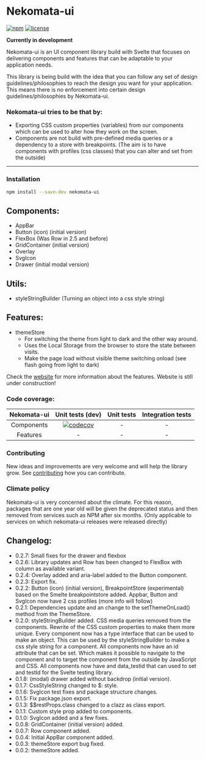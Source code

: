 # Nekomata-ui

[![npm](https://img.shields.io/npm/v/nekomata-ui?color=brightgreen&style=plastic)](https://www.npmjs.com/package/nekomata-ui)
[![license](https://img.shields.io/github/license/open-anthro-projects/nekomata-ui?style=plastic)](https://github.com/open-anthro-projects/nekomata-ui/blob/main/LICENSE)


**Currently in development**

Nekomata-ui is an UI component library build with Svelte that focuses on delivering components and features that can be adaptable to your application needs. 

This library is being build with the idea that you can follow any set of design guidelines/philosophies to reach the design you want for your application. This means there is no enforcement into certain design guidelines/philosophies by Nekomata-ui. 

### Nekomata-ui tries to be that by:

* Exporting CSS custom properties (variables) from our components which can be used to alter how they work on the screen. 
* Components are not build with pre-defined media queries or a dependency to a store with breakpoints. (The aim is to have components with profiles (css classes) that you can alter and set from the outside)

***
### Installation

```bash
npm install --save-dev nekomata-ui
```

## Components:
- AppBar
- Button (icon) (initial version)
- FlexBox (Was Row in 2.5 and before)
- GridContainer (initial version)
- Overlay
- SvgIcon
- Drawer (initial modal version)

## Utils:
- styleStringBuilder (Turning an object into a css style string)

## Features:
- themeStore
    - For switching the theme from light to dark and the other way around.
    - Uses the Local Storage from the browser to store the state between visits.
    - Make the page load without visible theme switching onload (see flash going from light to dark)

Check the [website](https://open-anthro-projects.github.io/nekomata-ui/) for more information about the features. 
Website is still under construction!

### Code coverage:

| Nekomata-ui | Unit tests (dev) | Unit tests | Integration tests |
|:-:|:-:|:-:|:-:|
| Components| [![codecov](https://codecov.io/gh/open-anthro-projects/nekomata-ui/branch/main/graph/badge.svg?token=N5XLUK9L31)](https://codecov.io/gh/open-anthro-projects/nekomata-ui) | - | - |
| Features | - | - | - |

### Contributing

New ideas and improvements are very welcome and will help the library grow. See [contributing](https://github.com/open-anthro-projects/nekomata-ui/blob/main/CONTRIBUTING.md) how you can contribute.

### Climate policy

Nekomata-ui is very concerned about the climate. For this reason, packages that are one year old will be given the deprecated status and then removed from services such as NPM after six months. (Only applicable to services on which nekomata-ui releases were released directly)

## Changelog:
- 0.2.7: Small fixes for the drawer and flexbox
- 0.2.6: Library updates and Row has been changed to FlexBox with column as available variant.
- 0.2.4: Overlay added and aria-label added to the Button component.
- 0.2.3: Export fix.
- 0.2.2: Button (icon) (initial version), BreakpointStore (experimental) based on the Smelte breakpointstore added.
Appbar, Button and SvgIcon now have 2 css profiles (more info will follow)
- 0.2.1: Dependencies update and an change to the setThemeOnLoad() method from the ThemeStore.
- 0.2.0: 
  styleStringBuilder added. 
  CSS media queries removed from the components. 
  Rewrite of the CSS custom properties to make them more unique. 
  Every component now has a type interface that can be used to make an object. This can be used by the styleStringBuilder to make a css style string for a component. 
  All components now have an id attribute that can be set. Which makes it possible to navigate to the component and to target the component from the outside by JavaScript and CSS.
  All components now have and data_testid that can used to set and testId for the Svelte testing library.
- 0.1.8: (modal) drawer added without backdrop (initial version).
- 0.1.7: CssStyleString changed to $: style.
- 0.1.6: SvgIcon test fixes and package structure changes.
- 0.1.5: Fix package.json export.
- 0.1.3: $$restProps.class changed to a clazz as class export.
- 0.1.1: Custom style prop added to components.
- 0.1.0: SvgIcon added and a few fixes.
- 0.0.8: GridContainer (initial version) added.
- 0.0.7: Row component added.
- 0.0.4: Initial AppBar component added.
- 0.0.3: themeStore export bug fixed. 
- 0.0.2: themeStore added. 
